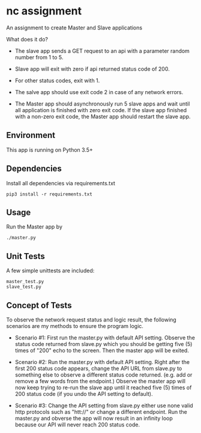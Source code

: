 # nc assignment

An assignment to create Master and Slave applications

What does it do?
 - The slave app sends a GET request to an api with a parameter random number from 1 to 5.

 - Slave app will exit with zero if api returned status code of 200.
 - For other status codes, exit with 1.
 - The salve app should use exit code 2 in case of any network errors.
 - The Master app should asynchronously run 5 slave apps and wait until all application is finished with zero exit code. If the slave app finished with a non-zero exit code, the Master app should restart the slave app.

## Environment
This app is running on Python 3.5+

## Dependencies
Install all dependencies via requirements.txt
    
    pip3 install -r requirements.txt


## Usage
Run the Master app by

    ./master.py

## Unit Tests
A few simple unittests are included:

    master_test.py
    slave_test.py

## Concept of Tests
To observe the network request status and logic result, the following scenarios are my methods to ensure the program logic.

 - Scenario #1: First run the master.py with default API setting. Observe the status code returned from slave.py which you should be getting five (5) times of "200" echo to the screen. Then the master app will be exited.

 - Scenario #2: Run the master.py with default API setting. Right after the first 200 status code appears, change the API URL from slave.py to something else to observe a different status code returned. (e.g. add or remove a few words from the endpoint.) Observe the master app will now keep trying to re-run the slave app until it reached five (5) times of 200 status code (if you undo the API setting to default).

 - Scenario #3: Change the API setting from slave.py either use none valid http protocols such as "htt://" or change a different endpoint. Run the master.py and obverse the app will now result in an infinity loop because our API will never reach 200 status code.